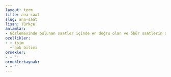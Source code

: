 ```yaml
---
layout: term
title: ana saat
slug: ana-saat
lisan: Türkçe
anlamlar:
- Gözlemevinde bulunan saatler içinde en doğru olan ve öbür saatlerin ayarlanmasında kullanılan saat
ozellikler:
- - isim
  - gök bilimi
ornekler:
- - ''
orneklerkaynak:
- - ''
---
```

